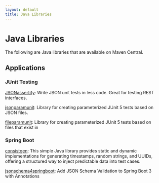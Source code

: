 ```yaml
---
layout: default
title: Java Libraries
---
```


# Java Libraries

The following are Java libraries that are available on Maven Central.

## Applications

### JUnit Testing

[JSONassertify](https://github.com/UnitVectorY-Labs/JSONassertify): Write JSON unit tests in less code. Great for testing REST interfaces.

[jsonparamunit](https://github.com/UnitVectorY-Labs/jsonparamunit): Library for creating parameterized JUnit 5 tests based on JSON files.

[fileparamunit](https://github.com/UnitVectorY-Labs/fileparamunit): Library for creating parameterized JUnit 5 tests based on files that exist in

### Spring Boot

[consistgen](https://github.com/UnitVectorY-Labs/consistgen): This simple Java library provides static and dynamic implementations for generating timestamps, random strings, and UUIDs, offering a structured way to inject predictable data into test cases.

[jsonschema4springboot](https://github.com/UnitVectorY-Labs/jsonschema4springboot): Add JSON Schema Validation to Spring Boot 3 with Annotations
